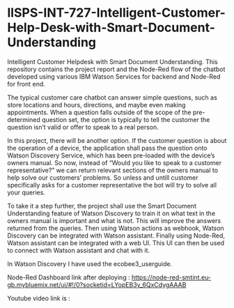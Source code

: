 # llSPS-INT-727-Intelligent-Customer-Help-Desk-with-Smart-Document-Understanding

Intelligent Customer Helpdesk with Smart Document Understanding. This repository contains the project report and the Node-Red flow of the chatbot developed using various IBM Watson Services for backend and Node-Red for front end. 

The typical customer care chatbot can answer simple questions, such as store locations and hours, directions, and maybe even making appointments. When a question falls outside of the scope of the pre-determined question set, the option is typically to tell the customer the question isn’t valid or offer to speak to a real person.

In this project, there will be another option. If the customer question is about the operation of a device, the application shall pass the question onto Watson Discovery Service, which has been pre-loaded with the device’s owners manual. So now, instead of “Would you like to speak to a customer representative?” we can return relevant sections of the owners manual to help solve our customers’ problems. So unless and untill customer specifically asks for a customer representative the bot will try to solve all your queries.

To take it a step further, the project shall use the Smart Document Understanding feature of Watson Discovery to train it on what text in the owners manual is important and what is not. This will improve the answers returned from the queries. Then using Watson actions as webhook, Watson Discovery can be integrated with Watson assistant. Finally using Node-Red, Watson assistant can be integrated with a web UI. This UI can then be used to connect with Watson assistant and chat with it.

In Watson Discovery I have used the ecobee3_userguide.

Node-Red Dashboard link after deploying : https://node-red-smtint.eu-gb.mybluemix.net/ui/#!/0?socketid=LYopEB3y_6QxCdygAAAB

Youtube video link is : 
